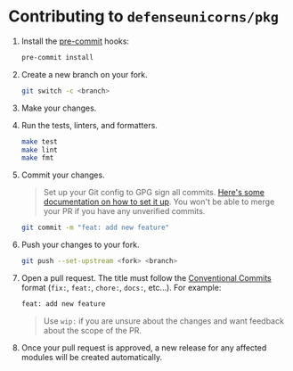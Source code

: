 # Contributing to `defenseunicorns/pkg`

1. Install the [pre-commit](https://pre-commit.com/#installation) hooks:

    ```bash
    pre-commit install
    ```

2. Create a new branch on your fork.

    ```bash
    git switch -c <branch>
    ```

3. Make your changes.

4. Run the tests, linters, and formatters.

    ```bash
    make test
    make lint
    make fmt
    ```

5. Commit your changes.

    > Set up your Git config to GPG sign all commits. [Here's some documentation on how to set it up](https://docs.github.com/en/authentication/managing-commit-signature-verification/signing-commits). You won't be able to merge your PR if you have any unverified commits.

    ```bash
    git commit -m "feat: add new feature"
    ```

6. Push your changes to your fork.

    ```bash
    git push --set-upstream <fork> <branch>
    ```

7. Open a pull request. The title must follow the [Conventional Commits](https://www.conventionalcommits.org/en/v1.0.0/) format (`fix:`, `feat:`, `chore:`, `docs:`, etc...). For example:

    ```bash
    feat: add new feature
    ```

    > Use `wip:` if you are unsure about the changes and want feedback about the scope of the PR.

8. Once your pull request is approved, a new release for any affected modules will be created automatically.
